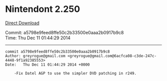 # Nintendont 2.250
[Direct Download](./Nintendont.zip)

Commit: a5798e9feed8ffe50c2b33500e0aaa2b0917b9c8  
Time: Thu Dec 11 01:44:29 2014   

-----

```
commit a5798e9feed8ffe50c2b33500e0aaa2b0917b9c8
Author: greyrogue@gmail.com <greyrogue@gmail.com@6acfca08-c3de-247c-4448-9f1a92385553>
Date:   Thu Dec 11 01:44:29 2014 +0000

    -Fix Datel AGP to use the simpler DVD patching in r249.
```
